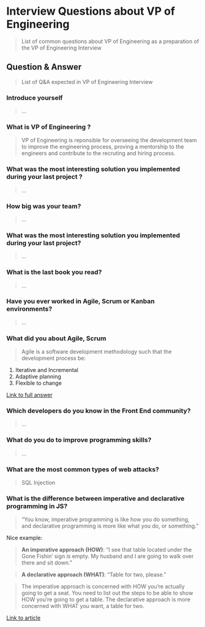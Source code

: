 # Interview Questions about VP of Engineering
> List of common questions about VP of Engineering as a preparation of the VP of Engineering Interview


## Question & Answer
> List of Q&A expected in VP of Engineering Interview


### Introduce yourself
> ...

### What is VP of Engineering ?
> VP of Engineering is reponsible for overseeing the development team to improve the engineering process, 
proving a mentorship to the engineers and contribute to the recruting and hiring process.

### What was the most interesting solution you implemented during your last project ?
> ...

### How big was your team?
> ...

### What was the most interesting solution you implemented during your last project?
> ... 

### What is the last book you read?
> ...

### Have you ever worked in Agile, Scrum or Kanban environments?
> ...

### What did you about Agile, Scrum
> Agile is a software development methodology such that the development process be:

1. Iterative and Incremental
2. Adaptive planning
3. Flexible to change

[Link to full answer](https://docs.google.com/presentation/d/1QEQxb_Dctw7Gn0gQT1GuAHwaMH3mBHcrHqQuc7R-6e4/edit#slide=id.g10d9fc763_027)

### Which developers do you know in the Front End community?
> ...

### What do you do to improve programming skills?
> ...

### What are the most common types of web attacks? 
> SQL Injection

### What is the difference between imperative and declarative programming in JS?
> “You know, imperative programming is like how you do something, and declarative programming is more like what you do, or something.”

Nice example:

> **An imperative approach (HOW)**: “I see that table located under the Gone Fishin’ sign is empty. My husband and I are going to walk over there and sit down.”

> **A declarative approach (WHAT)**: “Table for two, please.”

> The imperative approach is concerned with HOW you’re actually going to get a seat. You need to list out the steps to be able to show HOW you’re going to get a table. The declarative approach is more concerned with WHAT you want, a table for two.

[Link to article](https://tylermcginnis.com/imperative-vs-declarative-programming/#:~:text=%E2%80%9CYou%20know%2C%20imperative%20programming%20is,you%20do%2C%20or%20something.%E2%80%9D&text=%E2%80%9CImperative%20programming%20is%20like%20how,more%20like%20what%20you%20do.%E2%80%9D)








